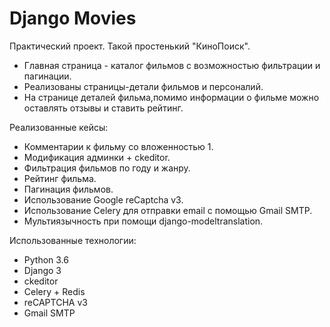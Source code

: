 # Django Movies
Практический проект. Такой простенький "КиноПоиск".
* Главная страница - каталог фильмов с возможностью фильтрации и пагинации.
* Реализованы страницы-детали фильмов и персоналий. 
* На странице деталей фильма,помимо информации о фильме можно оставлять отзывы и ставить рейтинг.

Реализованные кейсы:
* Комментарии к фильму со вложенностью 1.
* Модификация админки + ckeditor.
* Фильтрация фильмов по году и жанру.
* Рейтинг фильма.
* Пагинация фильмов.
* Использование Google reCaptcha v3.
* Использование Celery для отправки email с помощью Gmail SMTP.
* Мультиязычность при помощи django-modeltranslation.

Использованные технологии:
* Python 3.6
* Django 3
* ckeditor
* Celery + Redis
* reCAPTCHA v3
* Gmail SMTP